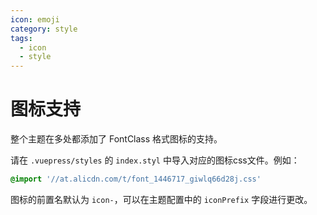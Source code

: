 ```yaml
---
icon: emoji
category: style
tags:
  - icon
  - style
---
```


# 图标支持

整个主题在多处都添加了 FontClass 格式图标的支持。

请在 `.vuepress/styles` 的 `index.styl` 中导入对应的图标css文件。例如：

```css
@import '//at.alicdn.com/t/font_1446717_giwlq66d28j.css'
```

图标的前置名默认为 `icon-`，可以在主题配置中的 `iconPrefix` 字段进行更改。
